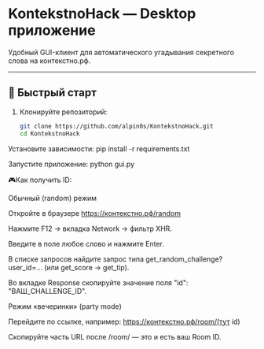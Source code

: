 # KontekstnoHack — Desktop приложение

Удобный GUI-клиент для автоматического угадывания секретного слова на контекстно.рф.

---

## 🚀 Быстрый старт

1. Клонируйте репозиторий:
   ```bash
   git clone https://github.com/alpin0s/KontekstnoHack.git
   cd KontekstnoHack

Установите зависимости:
pip install -r requirements.txt

Запустите приложение:
python gui.py


🎮Как получить ID:

Обычный (random) режим

Откройте в браузере https://контекстно.рф/random

Нажмите F12 → вкладка Network → фильтр XHR.

Введите в поле любое слово и нажмите Enter.

В списке запросов найдите запрос типа get_random_challenge?user_id=… (или get_score → get_tip).

Во вкладке Response скопируйте значение поля "id": "ВАШ_CHALLENGE_ID".

Режим «вечеринки» (party mode)

Перейдите по ссылке, например:
https://контекстно.рф/room/(тут id)

Скопируйте часть URL после /room/ — это и есть ваш Room ID.

